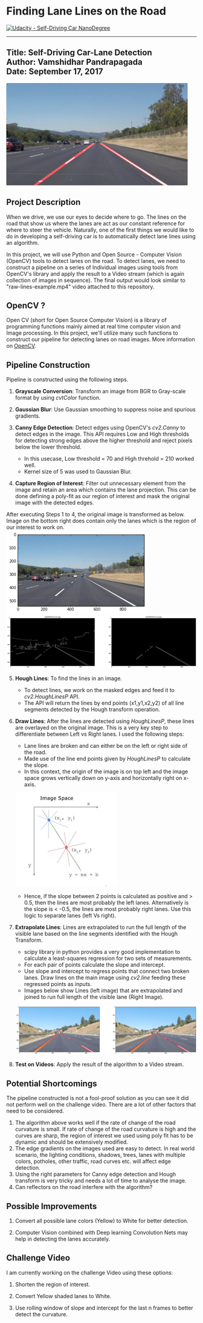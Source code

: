 # **Finding Lane Lines on the Road** 
[![Udacity - Self-Driving Car NanoDegree](https://s3.amazonaws.com/udacity-sdc/github/shield-carnd.svg)](http://www.udacity.com/drive)

---
Title: Self-Driving Car-Lane Detection  
Author: Vamshidhar Pandrapagada  
Date: September 17, 2017  
---

<img src="examples/laneLines_thirdPass.jpg" width="480" alt="Combined Image" />



## Project Description

When we drive, we use our eyes to decide where to go. The lines on the road that show us where the lanes are act as our constant reference for where to steer the vehicle. Naturally, one of the first things we would like to do in developing a self-driving car is to automatically detect lane lines using an algorithm.  
  

In this project, we will use Python and Open Source - Computer Vision (OpenCV) tools to detect lanes on the road. To detect lanes, we need to construct a pipeline on a series of Individual images using tools from OpenCV's library and apply the result to a Video stream (which is again collection of images in sequence).
The final output would look similar to "raw-lines-example.mp4" video attached to this repository.

## OpenCV ?
Open CV (short for Open Source Computer Vision) is a library of programming functions mainly aimed at real time computer vision and Image processing. In this project, we'll utilize many such functions to construct our pipeline for detecting lanes on road images.
More information on [OpenCV](http://opencv.org/).



## Pipeline Construction
Pipeline is constructed using the following steps. 

1. **Grayscale Conversion**: Transform an image from BGR to Gray-scale format by using _cvtColor_ function.  

2. **Gaussian Blur**: Use Gaussian smoothing to suppress noise and spurious gradients.  

3. **Canny Edge Detection**: Detect edges using OpenCV's _cv2.Canny_ to detect edges in the image. This API requires Low and High thresholds for detecting strong edges above the higher threshold and reject pixels below the lower threshold. 
    + In this usecase, Low threshold = 70 and High threhold = 210 worked well.
    + Kernel size of 5 was used to Gaussian Blur.


4. **Capture Region of Interest**: Filter out unnecessary element from the image and retain an area which contains the lane projection. This can be done defining a poly-fit as our region of interest and mask the original image with the detected edges.    

After executing Steps 1 to 4, the original image is transformed as below.  Image on the bottom right does contain only the lanes which is the region of our interest to work on.  
![](test_images_output/solidWhiteCurve.png)  
![](test_images_output/solidWhiteCurve_edges.png)

5. **Hough Lines**: To find the lines in an image.  
    + To detect lines, we work on the masked edges and feed it to _cv2.HoughLinesP_ API.
    + The API will return the lines by end points (x1,y1,x2,y2) of all line segments detected by the Hough transform operation.  
    
6. **Draw Lines**: After the lines are detected using _HoughLinesP_, these lines are overlayed on the original image. This is a very key step to differentiate between Left vs Right lanes. I used the following steps:  
    + Lane lines are broken and can either be on the left or right side of the road.
    + Made use of the line end points given by _HoughLinesP_ to calculate the slope.
    + In this context, the origin of the image is on top left and the image space grows vertically down on y-axis and horizontally right on x-axis.  
    
    ![](test_images_output/Image_space.jpg)
    + Hence, if the slope between 2 points is calculated as positive and > 0.5, then the lines are most probably the left lanes. Alternatively is the slope is < -0.5, the lines are most probably right lanes. Use this logic to separate lanes (left Vs right).  
    
    
7. **Extrapolate Lines**: Lines are extrapolated to run the full length of the visible lane based on the line segments  identified with the Hough Transform.  
    + scipy library in python provides a very good implementation to calculate a least-squares regression for two sets of measurements.  
    + For each pair of points calculate the slope and intercept.
    + Use slope and intercept to regress points that connect two broken lanes. Draw lines on the main image using _cv2.line_ feeding these regressed points as inputs. 
    + Images below show Lines (left image) that are extrapolated and joined to run full length of the visible lane (Right Image).  
    
    ![](test_images_output/extrapolatedLines.png)  

8. **Test on Videos**:  Apply the result of the algorithm to a Video stream.
  
  
  
## Potential Shortcomings
The pipeline constructed is not a fool-proof solution as you can see it did not perform well on the challenge video. There are a lot of other factors that need to be considered.  

1. The algorithm above works well if the rate of change of the road curvature is small. If rate of change of the road curvature  is high and the curves are sharp, the region of interest we used using poly fit has to be dynamic and should be extensively modified.  
2. The edge gradients on the images used are easy to detect. In real world scenario, the lighting conditions, shadows, trees, lanes with multiple colors, potholes, other traffic, road curves etc. will affect edge detection.  
3. Using the right parameters for Canny edge detection and Hough transform is very tricky and needs a lot of time to analyse the image.  
4. Can reflectors on the road interfere with the algorithm?  

## Possible Improvements
1. Convert all possible lane colors (Yellow) to White for better detection.  

2. Computer Vision combined with Deep learning Convolution Nets may help in detecting the lanes accurately. 
    
    
## Challenge Video
I am currently working on the challenge Video using these options:  

1. Shorten the region of interest.  

2. Convert Yellow shaded lanes to White.  

3. Use rolling window of slope and intercept for the last n frames to better detect the curvature.  

  

